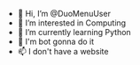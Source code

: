 - 👋 Hi, I’m @DuoMenuUser
- 👀 I’m interested in Computing
- 🌱 I’m currently learning Python
- 💞️ I'm bot gonna do it
- 📫 I don't have a website

<!---
DuoMenuUser/DuoMenuUser is a ✨ special ✨ repository because its `README.md` (this file) appears on your GitHub profile.
You can click the Preview link to take a look at your changes.
--->
